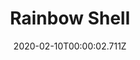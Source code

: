 ---
templateKey: blog-post
title: Rainbow Shell
type: Forage
description: It's a very beautiful shell.
featuredpost: false
date: 2020-02-10T00:00:02.711Z
featuredimage: /img/Rainbow_Shell.png
sellPrice: 300
tags: 
  - forageable
  -  quest
---